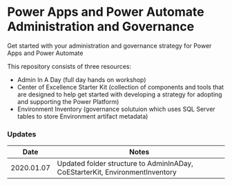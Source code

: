 # Power Apps and Power Automate Administration and Governance
Get started with your administration and governance strategy for Power Apps and Power Automate

This repository consists of three resources:
- Admin In A Day (full day hands on workshop)
- Center of Excellence Starter Kit (collection of components and tools that are designed to help get started with developing a strategy for adopting and supporting the Power Platform)
- Environment Inventory (governance solutuion which uses SQL Server tables to store Environment artifact metadata)

### Updates
Date | Notes
---|---
2020.01.07 | Updated folder structure to AdminInADay, CoEStarterKit, EnvironmentInventory
